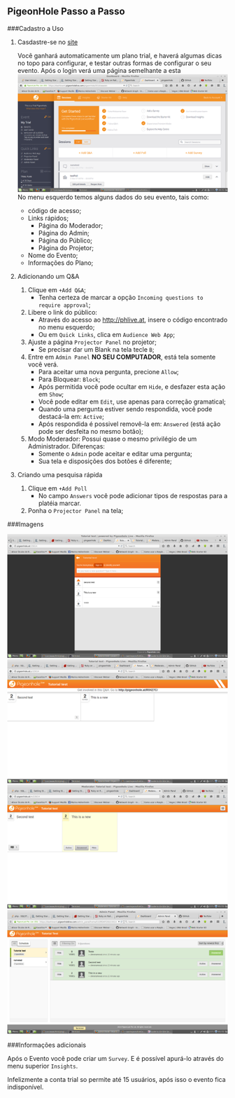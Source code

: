 PigeonHole Passo a Passo
------------------------
###Cadastro a Uso

1. Casdastre-se no [site](https://www.pigeonholelive.com/)

    Você ganhará automaticamente um plano trial, e haverá algumas dicas no topo para configurar, e testar outras formas de configurar o seu evento. Após o login verá uma página semelhante a esta ![print1](assets/img/print1.png)
    No menu esquerdo temos alguns dados do seu evento, tais como:

    * código de acesso;
    * Links rápidos;
        * Página do Moderador;
        * Página do Admin;
        * Página do Público;
        * Página do Projetor;
    * Nome do Evento;
    * Informações do Plano;

2. Adicionando um Q&A
    1. Clique em `+Add Q&A`;
        * Tenha certeza de marcar a opção `Incoming questions to require approval`;
    2. Libere o link do público:
        * Através do acesso ao http://phlive.at, insere o código encontrado no menu esquerdo;
        * Ou em `Quick Links`, clica em `Audience Web App`;
    3. Ajuste a página `Projector Panel` no projetor;
        * Se precisar dar um Blank na tela tecle `B`;
    4. Entre em `Admin Panel` __NO SEU COMPUTADOR__, está tela somente você verá.
        * Para aceitar uma nova pergunta, precione `Allow`;
        * Para Bloquear: `Block`;
        * Após permitida você pode ocultar em `Hide`, e desfazer esta ação em `Show`;
        * Você pode editar em `Edit`, use apenas para correção gramatical;
        * Quando uma pergunta estiver sendo respondida, você pode destacá-la em: `Active`;
        * Após respondida é possivel removê-la em: `Answered` (está ação pode ser desfeita no mesmo botão);
    5. Modo Moderador:
        Possui quase o mesmo privilégio de um Administrador. Diferenças:
        * Somente o `Admin` pode aceitar e editar uma pergunta;
        * Sua tela e disposições dos botões é diferente;

3. Criando uma pesquisa rápida
    1. Clique em `+Add Poll`
        * No campo `Answers` você pode adicionar tipos de respostas para a platéia marcar.
    2. Ponha o `Projector Panel` na tela;

###Imagens

![User](assets/img/print2User.png)
![Panel](assets/img/print2Panel.png)
![Moderator](assets/img/print2Moderator.png)
![Admin](assets/img/print2Admin.png)

###Informações adicionais

Após o Evento você pode criar um `Survey`. E é possível apurá-lo através do menu superior `Insights`.

Infelizmente a conta trial so permite até 15 usuários, após isso o evento fica indisponível.
